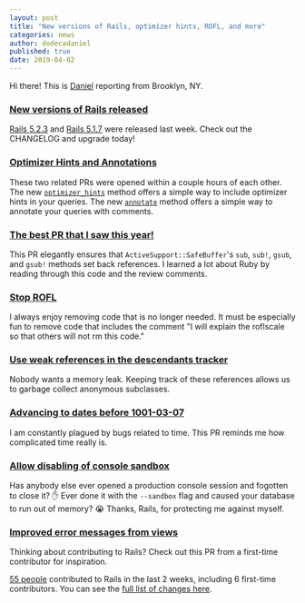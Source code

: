 ```yaml
---
layout: post
title: "New versions of Rails, optimizer hints, ROFL, and more"
categories: news
author: dodecadaniel
published: true
date: 2019-04-02
---
```


Hi there! This is [Daniel](https://twitter.com/dodecadaniel) reporting from
Brooklyn, NY.

### [New versions of Rails released][5.2.3]

[Rails 5.2.3][5.2.3] and [Rails 5.1.7][5.1.7] were released last week. Check out
the CHANGELOG and upgrade today!

[5.2.3]: https://rubyonrails.org/2019/3/28/Rails-5-2-3-has-been-released/
[5.1.7]: https://rubyonrails.org/2019/3/28/Rails-5-1-7-has-been-released/

### [Optimizer Hints and Annotations][optimizer_hints]

These two related PRs were opened within a couple hours of each other. The new
[`optimizer_hints`][optimizer_hints] method offers a simple way to
include optimizer hints in your queries. The new [`annotate`][annotate]
method offers a simple way to annotate your queries with comments.

[optimizer_hints]: https://github.com/rails/rails/pull/35615
[annotate]: https://github.com/rails/rails/pull/35617

### [The best PR that I saw this year!](https://github.com/rails/rails/pull/34405/#issuecomment-437004244)

This PR elegantly ensures that `ActiveSupport::SafeBuffer`'s `sub`, `sub!`,
`gsub`, and `gsub!` methods set back references. I learned a lot about Ruby by
reading through this code and the review comments.

### [Stop ROFL](https://github.com/rails/rails/pull/35664)

I always enjoy removing code that is no longer needed. It must be especially fun
to remove code that includes the comment "I will explain the roflscale so that
others will not rm this code."

### [Use weak references in the descendants tracker](https://github.com/rails/rails/pull/31442)

Nobody wants a memory leak. Keeping track of these references allows us to
garbage collect anonymous subclasses.

### [Advancing to dates before 1001-03-07](https://github.com/rails/rails/pull/35659)

I am constantly plagued by bugs related to time. This PR reminds me how
complicated time really is.

### [Allow disabling of console sandbox](https://github.com/rails/rails/pull/35723)

Has anybody else ever opened a production console session and fogotten to close
it? ✋ Ever done it with the `--sandbox` flag and caused your database to run
out of memory? 😭 Thanks, Rails, for protecting me against myself.

### [Improved error messages from views](https://github.com/rails/rails/pull/35308)

Thinking about contributing to Rails? Check out this PR from a first-time
contributor for inspiration.

[55 people][contributors] contributed to Rails in the last 2 weeks, including 6
first-time contributors. You can see the [full list of changes here][changes].

[contributors]: https://contributors.rubyonrails.org/contributors/in-time-window/20190315-20190330
[changes]: https://github.com/rails/rails/compare/master@%7B2019-03-15%7D...@%7B2019-03-30%7D
